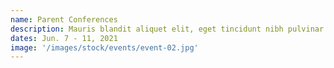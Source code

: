 ```yaml
---
name: Parent Conferences
description: Mauris blandit aliquet elit, eget tincidunt nibh pulvinar a. Curabitur non nulla sit amet nisl tempus convallis quis ac lectus.
dates: Jun. 7 - 11, 2021
image: '/images/stock/events/event-02.jpg'
---
```

